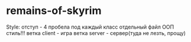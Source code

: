 # remains-of-skyrim
Style:
  отступ - 4 пробела
  под каждый класс отдельный файл
  ООП стиль!!!
  ветка client - игра
  ветка server - сервер(туда не лезть, прощу)
